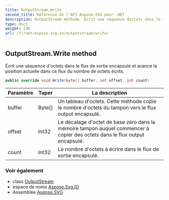 ```yaml
---
title: OutputStream.Write
second_title: Référence de l'API Aspose.SVG pour .NET
description: OutputStream méthode. Écrit une séquence doctets dans le flux de sortie encapsulé et avance la position actuelle dans ce flux du nombre de octets écrits.
type: docs
weight: 130
url: /fr/net/aspose.svg.io/outputstream/write/
---
```

## OutputStream.Write method

Écrit une séquence d'octets dans le flux de sortie encapsulé et avance la position actuelle dans ce flux du nombre de octets écrits.

```csharp
public override void Write(byte[] buffer, int offset, int count)
```

| Paramètre | Taper | La description |
| --- | --- | --- |
| buffer | Byte[] | Un tableau d'octets. Cette méthode copie le nombre d'octets du tampon vers le flux output encapsulé. |
| offset | Int32 | Le décalage d'octet de base zéro dans la mémoire tampon auquel commencer à copier des octets dans le flux output encapsulé. |
| count | Int32 | Le nombre d'octets à écrire dans le flux de sortie encapsulé. |

### Voir également

* class [OutputStream](../)
* espace de noms [Aspose.Svg.IO](../../outputstream/)
* Assemblée [Aspose.SVG](../../../)


